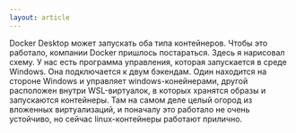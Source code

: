 ```yaml
---
layout: article
---
```

Docker Desktop может запускать оба типа контейнеров. Чтобы это работало, компании Docker пришлось постараться. Здесь я нарисовал схему. У нас есть программа управления, которая запускается в среде Windows. Она подключается к двум бэкендам. Один находится на стороне Windows и управляет windows-конейнерами, другой расположен внутри WSL-виртуалок, в которых хранятся образы и запускаются контейнеры. Там на самом деле целый огород из вложенных виртуализаций, и поначалу это работало не очень устойчиво, но сейчас linux-контейнеры работают прилично.
